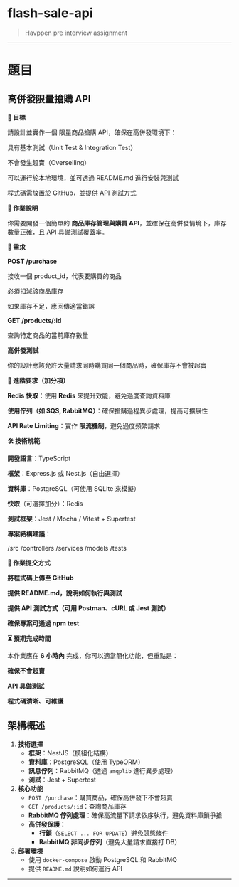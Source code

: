 # flash-sale-api  
> Havppen pre interview assignment  
---
# 題目
## **高併發限量搶購 API**

**📌 目標**

請設計並實作一個 限量商品搶購 API，確保在高併發環境下：

具有基本測試（Unit Test & Integration Test）

不會發生超賣（Overselling）

可以運行於本地環境，並可透過 README.md 進行安裝與測試

程式碼需放置於 GitHub，並提供 API 測試方式

**📜 作業說明**

你需要開發一個簡單的 **商品庫存管理與購買 API**，並確保在高併發情境下，庫存數量正確，且 API 具備測試覆蓋率。

**📌 需求**

**POST /purchase**

接收一個 product_id，代表要購買的商品

必須扣減該商品庫存

如果庫存不足，應回傳適當錯誤

**GET /products/:id**

查詢特定商品的當前庫存數量

**高併發測試**

你的設計應該允許大量請求同時購買同一個商品時，確保庫存不會被超賣

**📌 進階要求（加分項）**

**Redis 快取**：使用 **Redis** 來提升效能，避免過度查詢資料庫

**使用佇列（如 SQS, RabbitMQ）**：確保搶購過程異步處理，提高可擴展性

**API Rate Limiting**：實作 **限流機制**，避免過度頻繁請求

**🛠 技術規範**

**開發語言**：TypeScript

**框架**：Express.js 或 Nest.js（自由選擇）

**資料庫**：PostgreSQL（可使用 SQLite 來模擬）

**快取**（可選擇加分）：Redis

**測試框架**：Jest / Mocha / Vitest + Supertest

**專案結構建議**：

/src
  /controllers
  /services
  /models
  /tests

**📌 作業提交方式**

**將程式碼上傳至 GitHub**

**提供 README.md，說明如何執行與測試**

**提供 API 測試方式（可用 Postman、cURL 或 Jest 測試）**

**確保專案可通過 npm test**

**⏳ 預期完成時間**

本作業應在 **6 小時內** 完成，你可以適當簡化功能，但重點是：

**確保不會超賣**

**API 具備測試**

**程式碼清晰、可維護**


## **架構概述**

1. **技術選擇**
   * **框架**：NestJS（模組化結構）
   * **資料庫**：PostgreSQL（使用 TypeORM）
   * **訊息佇列**：RabbitMQ（透過 `amqplib` 進行異步處理）
   * **測試**：Jest + Supertest
2. **核心功能**
   * `POST /purchase`：購買商品，確保高併發下不會超賣
   * `GET /products/:id`：查詢商品庫存
   * **RabbitMQ 佇列處理**：確保高流量下請求依序執行，避免資料庫鎖爭搶
   * **高併發保護**：
     * **行鎖**（`SELECT ... FOR UPDATE`）避免競態條件
     * **RabbitMQ 非同步佇列**（避免大量請求直接打 DB）
3. **部署環境**
   * 使用 `docker-compose` 啟動 PostgreSQL 和 RabbitMQ
   * 提供 `README.md` 說明如何運行 API

---
